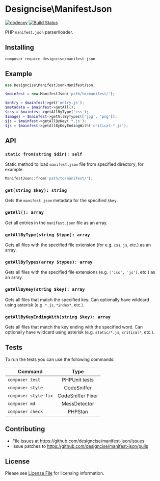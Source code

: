 # Designcise\ManifestJson

[![codecov](https://codecov.io/gh/designcise/manifest-json/branch/master/graph/badge.svg?token=XUM5LZlXOz)](https://codecov.io/gh/designcise/manifest-json)
[![Build Status](https://travis-ci.com/designcise/manifest-json.svg?branch=master)](https://travis-ci.com/designcise/manifest-json)

PHP `manifest.json` parser/loader.

## Installing

```shell
composer require designcise/manifest-json
```

## Example

```php
use Designcise\ManifestJson\ManifestJson;

$mainfest = new ManifestJson('path/to/manifest/');

$entry = $mainfest->get('entry.js');
$metadata = $mainfest->getAll();
$css = $mainfest->getAllByType('css');
$images = $mainfest->getAllByTypes(['jpg', 'png']);
$js = $mainfest->getAllByKey('*.js');
$js = $mainfest->getAllByKeyEndingWith('critical-*.js');
```

## API

### `static from(string $dir): self`

Static method to load `manifest.json` file from specified directory; for example:

```php
ManifestJson::from('path/to/manifest/');
```

### `get(string $key): string`

Gets the `manifest.json` metadata for the specified `$key`.

### `getAll(): array`

Get all entries in the `manifest.json` file as an array.

### `getAllByType(string $type): array`

Gets all files with the specified file extension (for e.g. `css`, `js`, etc.) as an array.

### `getAllByTypes(array $types): array`

Gets all files with the specified file extensions (e.g. `['css', 'js']`, etc.) as an array.

### `getAllByKey(string $key): array`

Gets all files that match the specified key. Can optionally have wildcard using asterisk (e.g. `*.js`, `*index*`, etc.).

### `getAllByKeyEndingWith(string $key): array`

Gets all files that match the key ending with the specified word. Can optionally have wildcard using asterisk (e.g. `static/*.js`, `critical*`, etc.).

## Tests

To run the tests you can use the following commands:

| Command             | Type             |
| ------------------- |:----------------:|
| `composer test`     | PHPUnit tests    |
| `composer style`    | CodeSniffer      |
| `composer style-fix`| CodeSniffer Fixer|
| `composer md`       | MessDetector     |
| `composer check`    | PHPStan          |

## Contributing

* File issues at https://github.com/designcise/manifest-json/issues
* Issue patches to https://github.com/designcise/manifest-json/pulls

## License

Please see [License File](LICENSE.md) for licensing information.